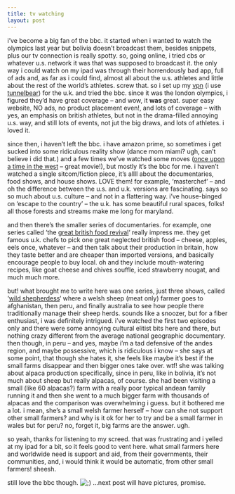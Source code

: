 ```yaml
---
title: tv watching    
layout: post
---
```

 
i&#8217;ve become a big fan of the bbc. it started when i wanted to watch the olympics last year but bolivia doesn&#8217;t broadcast them, besides snippets, plus our tv connection is really spotty. so, going online, i tried cbs or whatever u.s. network it was that was supposed to broadcast it. the only way i could watch on my ipad was through their horrendously bad app, full of ads and, as far as i could find, almost all about the u.s. athletes and little about the rest of the world&#8217;s athletes. screw that. so i set up my [vpn][1] (i use [tunnelbear][2]) for the u.k. and tried the bbc. since it was the london olympics, i figured they&#8217;d have great coverage &#8211; and wow, it **was** great. super easy website, NO ads, no product placement even!, and lots of coverage &#8211; with yes, an emphasis on british athletes, but not in the drama-filled annoying u.s. way, and still lots of events, not jut the big draws, and lots of athletes. i loved it.

since then, i haven&#8217;t left the bbc. i have amazon prime, so sometimes i get sucked into some ridiculous reality show (dance mom miami? ugh, can&#8217;t believe i did that.) and a few times we&#8217;ve watched some moves ([once upon a time in the west][3] &#8211; great movie!), but mostly it&#8217;s the bbc for me. i haven&#8217;t watched a single sitcom/fiction piece, it&#8217;s allll about the documentaries, food shows, and house shows. <span class="caps">LOVE</span> them! for example, &#8216;masterchef&#8217; &#8211; and oh the difference between the u.s. and u.k. versions are fascinating. says so so much about u.s. culture &#8211; and not in a flattering way. i&#8217;ve house-binged on &#8216;escape to the country&#8217; &#8211; the u.k. has some beautiful rural spaces, folks! all those forests and streams make me long for maryland. 

and then there&#8217;s the smaller series of documentaries. for example, one series called &#8216;the [great british food revival][4]&#8216; really impress me. they get famous u.k. chefs to pick one great neglected british food &#8211; cheese, apples, eels once, whatever &#8211; and then talk about their production in britain, how they taste better and are cheaper than imported versions, and basically encourage people to buy local. oh and they include mouth-watering recipes, like goat cheese and chives souffle, iced strawberry nougat, and much much more. 

but! what brought me to write here was one series, just three shows, called &#8216;[wild shepherdess][5]&#8216; where a welsh sheep (meat only) farmer goes to afghanistan, then peru, and finally australia to see how people there traditionally manage their sheep herds. sounds like a snoozer, but for a fiber enthusiast, i was definitely intrigued. i&#8217;ve watched the first two episodes only and there were some annoying cultural elitist bits here and there, but nothing crazy different from the average national geographic documentary. then though, in peru &#8211; and yes, maybe i&#8217;m a tad defensive of the andes region, and maybe possessive, which is ridiculous i know &#8211; she says at some point, that though she hates it, she feels like maybe it&#8217;s best if the small farms disappear and then bigger ones take over. wtf! she was talking about alpaca production specifically, since in peru, like in bolivia, it&#8217;s not much about sheep but really alpacas, of course. she had been visiting a small (like 60 alpacas?) farm with a really poor typical andean family running it and then she went to a much bigger farm with thousands of alpacas and the comparison was overwhelming i guess. but it bothered me a lot. i mean, she&#8217;s a small welsh farmer herself &#8211; how can she not support other small farmers? and why is it ok for her to try and be a small farmer in wales but for peru? no, forget it, big farms are the answer. ugh. 

so yeah, thanks for listening to my screed. that was frustrating and i yelled at my ipad for a bit, so it feels good to vent here. what small farmers here and worldwide need is support and aid, from their governments, their communities, and, i would think it would be automatic, from other small farmers! sheesh. 

still love the bbc though. <img src="http://localhost:8888/wordpress/wp-includes/images/smilies/icon_wink.gif" alt=";)" class="wp-smiley" /> &#8230;next post will have pictures, promise.

 [1]: http://en.wikipedia.org/wiki/Vpn
 [2]: https://www.tunnelbear.com/
 [3]: http://www.imdb.com/title/tt0064116/
 [4]: http://www.bbc.co.uk/programmes/b016pbs9
 [5]: http://www.katehumble.com/current-project/wild-shepherdess